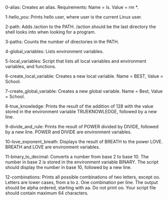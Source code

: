 0-alias: Creates an alias. Requirements: Name = ls. Value = rm *.

1-hello_you: Prints hello user, where user is the current Linux user.

2-path: Adds /action to the PATH. /action should be the last directory the shell looks into when looking for a program.

3-paths: Counts the number of directories in the PATH.

4-global_variables: Lists environment variables.

5-local_variables: Script that lists all local variables and environment variables, and functions.

6-create_local_variable: Creates a new local variable. Name = BEST, Value = School.

7-create_global_variable: Creates a new global variable. Name = Best, Value = School.

8-true_knowledge: Prints the result of the addition of 128 with the value stored in the environment variable TRUEKNOWLEDGE, followed by a new line.

9-divide_and_rule: Prints the result of POWER divided by DIVIDE, followed by a new line. POWER and DIVIDE are environment variables.

10-love_exponent_breath: Displays the result of BREATH to the power LOVE. BREATH and LOVE are environment variables.

11-binary_to_decimal: Converts a number from base 2 to base 10. The number in base 2 is stored in the environment variable BINARY. The script should display the number in base 10, followed by a new line.

12-combinations: Prints all possible combinations of two letters, except oo. Letters are lower cases, from a to z. One combination per line. The output should be alpha ordered, starting with aa. Do not print oo. Your script file should contain maximum 64 characters.
